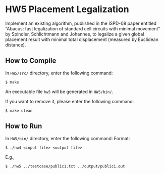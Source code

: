 # HW5 Placement Legalization
Implement an existing algorithm, published in the ISPD-08 paper entitled “Abacus: fast legalization of standard cell circuits with minimal movement” by Spindler, Schlichtmann and Johannes, to legalize a given global placement result with minimal total displacement (measured by Euclidean distance).

## How to Compile
In `HW5/src/` directory, enter the following command:
```
$ make
```
An executable file `hw5` will be generated in `HW5/bin/`.

If you want to remove it, please enter the following command:
```
$ make clean
```

## How to Run
In `HW5/bin/` directory, enter the following command:
Format: 
```
$ ./hw4 <input file> <output file>
```

E.g.,
```
$ ./hw5 ../testcase/public1.txt ../output/public1.out
```


